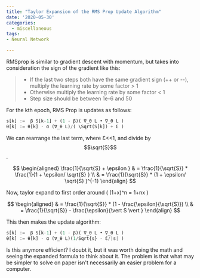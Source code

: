 ```yaml
---
title: "Taylor Expansion of the RMS Prop Update Algorithm"
date: '2020-05-30'
categories:
  - miscellaneous
tags:
- Neural Network

---
```

RMSprop is similar to gradient descent with momentum, but takes into consideration the sign of the gradient like this:

  > - If the last two steps both have the same gradient sign (++ or --), multiply the learning rate by some factor > 1
> - Otherwise multiply the learning rate by some factor < 1 
> - Step size should be between 1e-6 and 50

For the kth epoch, RMS Prop is updates as follows:

```python
s[k] :=  β S[k-1] + (1 - β)( ∇_θ L • ∇_θ L )
θ[k] := θ[k] - α (∇_θ L)/( \Sqrt(S[k]) + Ɛ )
```

We can rearrange the last term, where Ɛ<<1, and divide by $$\sqrt{S}$$.

$$
\begin{aligned}
\frac{1}{\sqrt{S} + \epsilon } & = \frac{1}{\sqrt{S}} * \frac{1}{1 + \epsilon/ \sqrt{S} } \\
& = \frac{1}{\sqrt{S}} * (1 + \epsilon/ \sqrt{S} )^{-1} 
\end{align}
$$

Now, taylor expand to first order around \( (1+x)^n = 1+nx \)

$$
\begin{aligned}
& = \frac{1}{\sqrt{S}} * (1 - \frac{\epsilon}{\sqrt{S}}) \\
& = \frac{1}{\sqrt{S}} - \frac{\epsilon}{\vert S \vert }
\end{align}
$$

This then makes the update algorithm: 

```python
s[k] :=  β S[k-1] + (1 - β)( ∇_θ L • ∇_θ L )
θ[k] := θ[k] - α (∇_θ L)(1/Sqrt{s} - Ɛ/|s| )
```

Is this anymore efficient? I doubt it, but it was worth doing the math and seeing the expanded formula to think about it. The problem is that what may be simpler to solve on paper isn't necessarily an easier problem for a computer.
